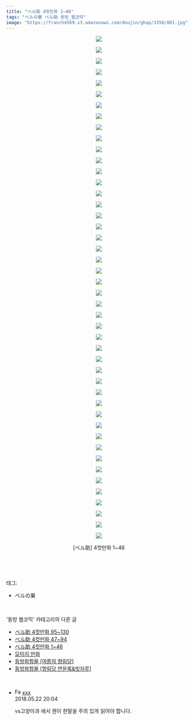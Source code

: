 ```yaml
---
title: "ベル助 4컷만화 1~46"
tags: "ベルの巣 ベル助 동방_웹코믹"
image: "https://franch4569.s3.amazonaws.com/doujin/ghap/3358/001.jpg"
---
```

<div class="article">
<p style="text-align: center; clear: none; float: none;"><img src="{{ site.imgserver2 }}/ghap/3358/001.jpg"/></p>
<p style="text-align: center; clear: none; float: none;"><img src="{{ site.imgserver2 }}/ghap/3358/002.jpg"/></p>
<p style="text-align: center; clear: none; float: none;"><img src="{{ site.imgserver2 }}/ghap/3358/003.jpg"/></p>
<p style="text-align: center; clear: none; float: none;"><img src="{{ site.imgserver2 }}/ghap/3358/004.jpg"/></p>
<p style="text-align: center; clear: none; float: none;"><img src="{{ site.imgserver2 }}/ghap/3358/005.jpg"/></p>
<p style="text-align: center; clear: none; float: none;"><img src="{{ site.imgserver2 }}/ghap/3358/006.jpg"/></p>
<p style="text-align: center; clear: none; float: none;"><img src="{{ site.imgserver2 }}/ghap/3358/007.jpg"/></p>
<p style="text-align: center; clear: none; float: none;"><img src="{{ site.imgserver2 }}/ghap/3358/008.jpg"/></p>
<p style="text-align: center; clear: none; float: none;"><img src="{{ site.imgserver2 }}/ghap/3358/009.jpg"/></p>
<p style="text-align: center; clear: none; float: none;"><img src="{{ site.imgserver2 }}/ghap/3358/010.jpg"/></p>
<p style="text-align: center; clear: none; float: none;"><img src="{{ site.imgserver2 }}/ghap/3358/011.jpg"/></p>
<p style="text-align: center; clear: none; float: none;"><img src="{{ site.imgserver2 }}/ghap/3358/012.jpg"/></p>
<p style="text-align: center; clear: none; float: none;"><img src="{{ site.imgserver2 }}/ghap/3358/013.jpg"/></p>
<p style="text-align: center; clear: none; float: none;"><img src="{{ site.imgserver2 }}/ghap/3358/014.jpg"/></p>
<p style="text-align: center; clear: none; float: none;"><img src="{{ site.imgserver2 }}/ghap/3358/015.jpg"/></p>
<p style="text-align: center; clear: none; float: none;"><img src="{{ site.imgserver2 }}/ghap/3358/016.jpg"/></p>
<p style="text-align: center; clear: none; float: none;"><img src="{{ site.imgserver2 }}/ghap/3358/017.jpg"/></p>
<p style="text-align: center; clear: none; float: none;"><img src="{{ site.imgserver2 }}/ghap/3358/018.jpg"/></p>
<p style="text-align: center; clear: none; float: none;"><img src="{{ site.imgserver2 }}/ghap/3358/019.jpg"/></p>
<p style="text-align: center; clear: none; float: none;"><img src="{{ site.imgserver2 }}/ghap/3358/020.jpg"/></p>
<p style="text-align: center; clear: none; float: none;"><img src="{{ site.imgserver2 }}/ghap/3358/021.jpg"/></p>
<p style="text-align: center; clear: none; float: none;"><img src="{{ site.imgserver2 }}/ghap/3358/022.jpg"/></p>
<p style="text-align: center; clear: none; float: none;"><img src="{{ site.imgserver2 }}/ghap/3358/023.jpg"/></p>
<p style="text-align: center; clear: none; float: none;"><img src="{{ site.imgserver2 }}/ghap/3358/024.jpg"/></p>
<p style="text-align: center; clear: none; float: none;"><img src="{{ site.imgserver2 }}/ghap/3358/025.jpg"/></p>
<p style="text-align: center; clear: none; float: none;"><img src="{{ site.imgserver2 }}/ghap/3358/026.jpg"/></p>
<p style="text-align: center; clear: none; float: none;"><img src="{{ site.imgserver2 }}/ghap/3358/027.jpg"/></p>
<p style="text-align: center; clear: none; float: none;"><img src="{{ site.imgserver2 }}/ghap/3358/028.jpg"/></p>
<p style="text-align: center; clear: none; float: none;"><img src="{{ site.imgserver2 }}/ghap/3358/029.jpg"/></p>
<p style="text-align: center; clear: none; float: none;"><img src="{{ site.imgserver2 }}/ghap/3358/030.jpg"/></p>
<p style="text-align: center; clear: none; float: none;"><img src="{{ site.imgserver2 }}/ghap/3358/031.jpg"/></p>
<p style="text-align: center; clear: none; float: none;"><img src="{{ site.imgserver2 }}/ghap/3358/032.jpg"/></p>
<p style="text-align: center; clear: none; float: none;"><img src="{{ site.imgserver2 }}/ghap/3358/033.jpg"/></p>
<p style="text-align: center; clear: none; float: none;"><img src="{{ site.imgserver2 }}/ghap/3358/034.jpg"/></p>
<p style="text-align: center; clear: none; float: none;"><img src="{{ site.imgserver2 }}/ghap/3358/035.jpg"/></p>
<p style="text-align: center; clear: none; float: none;"><img src="{{ site.imgserver2 }}/ghap/3358/036.jpg"/></p>
<p style="text-align: center; clear: none; float: none;"><img src="{{ site.imgserver2 }}/ghap/3358/037.jpg"/></p>
<p style="text-align: center; clear: none; float: none;"><img src="{{ site.imgserver2 }}/ghap/3358/038.jpg"/></p>
<p style="text-align: center; clear: none; float: none;"><img src="{{ site.imgserver2 }}/ghap/3358/039.jpg"/></p>
<p style="text-align: center; clear: none; float: none;"><img src="{{ site.imgserver2 }}/ghap/3358/040.jpg"/></p>
<p style="text-align: center; clear: none; float: none;"><img src="{{ site.imgserver2 }}/ghap/3358/041.jpg"/></p>
<p style="text-align: center; clear: none; float: none;"><img src="{{ site.imgserver2 }}/ghap/3358/042.jpg"/></p>
<p style="text-align: center; clear: none; float: none;"><img src="{{ site.imgserver2 }}/ghap/3358/043.jpg"/></p>
<p style="text-align: center; clear: none; float: none;"><img src="{{ site.imgserver2 }}/ghap/3358/044.jpg"/></p>
<p style="text-align: center; clear: none; float: none;"><img src="{{ site.imgserver2 }}/ghap/3358/045.jpg"/></p>
<p style="text-align: center; clear: none; float: none;"><img src="{{ site.imgserver2 }}/ghap/3358/046.jpg"/></p>
<p style="text-align: center; clear: none; float: none;">[ベル助] 4컷만화 1~46</p>
<p><br/></p>
</div><br/>
<div class="tagTrail">
<p>태그: </p>
<ul>
<li>ベルの巣</li>
</ul>
</div><br/>
<div class="another">
<p>'동방 웹코믹' 카테고리의 다른 글</p>
<ul>
<li><a href="/ghap_3360">ベル助 4컷만화 95~130</a></li>
<li><a href="/ghap_3359">ベル助 4컷만화 47~94</a></li>
<li><a href="/ghap_3358">ベル助 4컷만화 1~46</a></li>
<li><a href="/ghap_3357">모미지 만화</a></li>
<li><a href="/ghap_3356">동방화합물 [여름의 향림당]</a></li>
<li><a href="/ghap_3355">동방화합물 [향림당 연문록&amp;빗자루]</a></li>
</ul>
</div><br/>
<div class="cb_module cb_fluid">
<div class="cb_wrt cb_profile">
<div class="comment">
<ul>
<li class="cb_thumb_off" id="comment15260131">
<div class="cb_comment_area">
<div class="cb_info_area">
<div class="cb_section">
<span class="cb_nick_name"><img alt="Favicon of http://qksxodid12@naver.com" height="16" onerror="this.onerror=null;this.parentNode.removeChild(this)" src="http://naver.com/favicon.ico" width="16"/> <a href="http://qksxodid12@naver.com" onclick="return openLinkInNewWindow(this)">xxx</a></span>
</div>
<div class="cb_section">
<span class="cb_date">2018.05.22 20:04 </span>
</div>
</div>
<div class="cb_dsc_comment">
<p class="cb_dsc">
											vs고양이과 에서 첸이 한말을 주의 있게 읽어야 합니다. 
										</p>
</div>
</div></li>
</ul>
</div>
</div><!-- commentList close -->
</div><br/>

